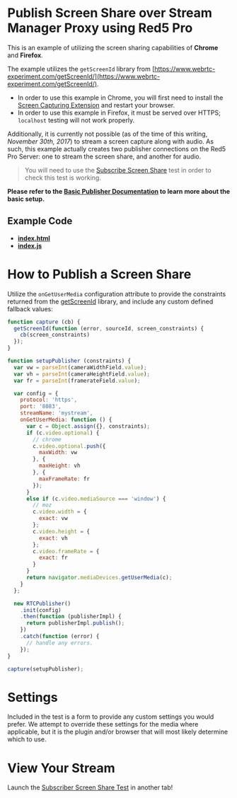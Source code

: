 # Publish Screen Share over Stream Manager Proxy using Red5 Pro
This is an example of utilizing the screen sharing capabilities of **Chrome** and **Firefox**.

The example utilizes the `getScreenId` library from [https://www.webrtc-experiment.com/getScreenId/](https://www.webrtc-experiment.com/getScreenId/).

* In order to use this example in Chrome, you will first need to install the [Screen Capturing Extension](https://chrome.google.com/webstore/detail/screen-capturing/ajhifddimkapgcifgcodmmfdlknahffk) and restart your browser.
* In order to use this example in Firefox, it must be served over HTTPS; `localhost` testing will not work properly.

Additionally, it is currently not possible (as of the time of this writing, *November 30th, 2017*) to stream a screen capture along with audio. As such, this example actually creates two publisher connections on the Red5 Pro Server: one to stream the screen share, and another for audio.

> You will need to use the [Subscribe Screen Share](../subscribeScreenShare) test in order to check this test is working.

**Please refer to the [Basic Publisher Documentation](../publish/README.md) to learn more about the basic setup.**

## Example Code

- **[index.html](index.html)**
- **[index.js](index.js)**

# How to Publish a Screen Share

Utilize the `onGetUserMedia` configuration attribute to provide the constraints returned from the [getScreenId](https://www.webrtc-experiment.com/getScreenId/) library, and include any custom defined fallback values:

```js
function capture (cb) {
  getScreenId(function (error, sourceId, screen_constraints) {
    cb(screen_constraints)
  });
}

function setupPublisher (constraints) {
  var vw = parseInt(cameraWidthField.value);
  var vh = parseInt(cameraHeightField.value);
  var fr = parseInt(framerateField.value);

  var config = {
    protocol: 'https',
    port: '8083',
    streamName: 'mystream',
    onGetUserMedia: function () {
      var c = Object.assign({}, constraints);
      if (c.video.optional) {
        // chrome
        c.video.optional.push({
          maxWidth: vw
        }, {
          maxHeight: vh
        }, {
          maxFrameRate: fr
        });
      }
      else if (c.video.mediaSource === 'window') {
        // moz
        c.video.width = {
          exact: vw
        };
        c.video.height = {
          exact: vh
        };
        c.video.frameRate = {
          exact: fr
        }
      }
      return navigator.mediaDevices.getUserMedia(c);
    }
  };

  new RTCPublisher()
    .init(config)
    .then(function (publisherImpl) {
      return publisherImpl.publish();
    })
    .catch(function (error) {
      // handle any errors.
    });
}

capture(setupPublisher);
```

# Settings

Included in the test is a form to provide any custom settings you would prefer. We attempt to override these settings for the media where applicable, but it is the plugin and/or browser that will most likely determine which to use.

# View Your Stream

Launch the [Subscriber Screen Share Test](../subscribeScreenShare) in another tab!
